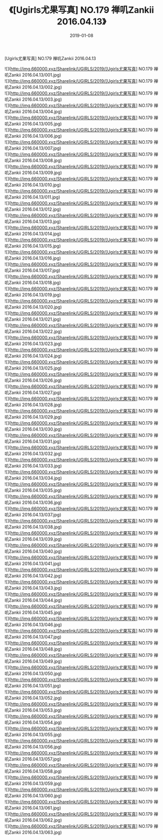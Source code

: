 ﻿---
layout: post
title:  《[Ugirls尤果写真] NO.179 禅叽Zankii 2016.04.13》
date:   2019-01-08
img: http://img.660000.xyz/Sharelink/UGIRLS/2019/[Ugirls尤果写真] NO.179 禅叽Zankii 2016.04.13/000.jpg
categories: [美女, 清纯, 唯美]
---

[Ugirls尤果写真] NO.179 禅叽Zankii 2016.04.13

 ![](http://img.660000.xyz/Sharelink/UGIRLS/2019/[Ugirls尤果写真] NO.179 禅叽Zankii 2016.04.13/001.jpg) <br>![](http://img.660000.xyz/Sharelink/UGIRLS/2019/[Ugirls尤果写真] NO.179 禅叽Zankii 2016.04.13/002.jpg) <br>![](http://img.660000.xyz/Sharelink/UGIRLS/2019/[Ugirls尤果写真] NO.179 禅叽Zankii 2016.04.13/003.jpg) <br>![](http://img.660000.xyz/Sharelink/UGIRLS/2019/[Ugirls尤果写真] NO.179 禅叽Zankii 2016.04.13/004.jpg) <br>![](http://img.660000.xyz/Sharelink/UGIRLS/2019/[Ugirls尤果写真] NO.179 禅叽Zankii 2016.04.13/005.jpg) <br>![](http://img.660000.xyz/Sharelink/UGIRLS/2019/[Ugirls尤果写真] NO.179 禅叽Zankii 2016.04.13/006.jpg) <br>![](http://img.660000.xyz/Sharelink/UGIRLS/2019/[Ugirls尤果写真] NO.179 禅叽Zankii 2016.04.13/007.jpg) <br>![](http://img.660000.xyz/Sharelink/UGIRLS/2019/[Ugirls尤果写真] NO.179 禅叽Zankii 2016.04.13/008.jpg) <br>![](http://img.660000.xyz/Sharelink/UGIRLS/2019/[Ugirls尤果写真] NO.179 禅叽Zankii 2016.04.13/009.jpg) <br>![](http://img.660000.xyz/Sharelink/UGIRLS/2019/[Ugirls尤果写真] NO.179 禅叽Zankii 2016.04.13/010.jpg) <br>![](http://img.660000.xyz/Sharelink/UGIRLS/2019/[Ugirls尤果写真] NO.179 禅叽Zankii 2016.04.13/011.jpg) <br>![](http://img.660000.xyz/Sharelink/UGIRLS/2019/[Ugirls尤果写真] NO.179 禅叽Zankii 2016.04.13/012.jpg) <br>![](http://img.660000.xyz/Sharelink/UGIRLS/2019/[Ugirls尤果写真] NO.179 禅叽Zankii 2016.04.13/013.jpg) <br>![](http://img.660000.xyz/Sharelink/UGIRLS/2019/[Ugirls尤果写真] NO.179 禅叽Zankii 2016.04.13/014.jpg) <br>![](http://img.660000.xyz/Sharelink/UGIRLS/2019/[Ugirls尤果写真] NO.179 禅叽Zankii 2016.04.13/015.jpg) <br>![](http://img.660000.xyz/Sharelink/UGIRLS/2019/[Ugirls尤果写真] NO.179 禅叽Zankii 2016.04.13/016.jpg) <br>![](http://img.660000.xyz/Sharelink/UGIRLS/2019/[Ugirls尤果写真] NO.179 禅叽Zankii 2016.04.13/017.jpg) <br>![](http://img.660000.xyz/Sharelink/UGIRLS/2019/[Ugirls尤果写真] NO.179 禅叽Zankii 2016.04.13/018.jpg) <br>![](http://img.660000.xyz/Sharelink/UGIRLS/2019/[Ugirls尤果写真] NO.179 禅叽Zankii 2016.04.13/019.jpg) <br>![](http://img.660000.xyz/Sharelink/UGIRLS/2019/[Ugirls尤果写真] NO.179 禅叽Zankii 2016.04.13/020.jpg) <br>![](http://img.660000.xyz/Sharelink/UGIRLS/2019/[Ugirls尤果写真] NO.179 禅叽Zankii 2016.04.13/021.jpg) <br>![](http://img.660000.xyz/Sharelink/UGIRLS/2019/[Ugirls尤果写真] NO.179 禅叽Zankii 2016.04.13/022.jpg) <br>![](http://img.660000.xyz/Sharelink/UGIRLS/2019/[Ugirls尤果写真] NO.179 禅叽Zankii 2016.04.13/023.jpg) <br>![](http://img.660000.xyz/Sharelink/UGIRLS/2019/[Ugirls尤果写真] NO.179 禅叽Zankii 2016.04.13/024.jpg) <br>![](http://img.660000.xyz/Sharelink/UGIRLS/2019/[Ugirls尤果写真] NO.179 禅叽Zankii 2016.04.13/025.jpg) <br>![](http://img.660000.xyz/Sharelink/UGIRLS/2019/[Ugirls尤果写真] NO.179 禅叽Zankii 2016.04.13/026.jpg) <br>![](http://img.660000.xyz/Sharelink/UGIRLS/2019/[Ugirls尤果写真] NO.179 禅叽Zankii 2016.04.13/027.jpg) <br>![](http://img.660000.xyz/Sharelink/UGIRLS/2019/[Ugirls尤果写真] NO.179 禅叽Zankii 2016.04.13/028.jpg) <br>![](http://img.660000.xyz/Sharelink/UGIRLS/2019/[Ugirls尤果写真] NO.179 禅叽Zankii 2016.04.13/029.jpg) <br>![](http://img.660000.xyz/Sharelink/UGIRLS/2019/[Ugirls尤果写真] NO.179 禅叽Zankii 2016.04.13/030.jpg) <br>![](http://img.660000.xyz/Sharelink/UGIRLS/2019/[Ugirls尤果写真] NO.179 禅叽Zankii 2016.04.13/031.jpg) <br>![](http://img.660000.xyz/Sharelink/UGIRLS/2019/[Ugirls尤果写真] NO.179 禅叽Zankii 2016.04.13/032.jpg) <br>![](http://img.660000.xyz/Sharelink/UGIRLS/2019/[Ugirls尤果写真] NO.179 禅叽Zankii 2016.04.13/033.jpg) <br>![](http://img.660000.xyz/Sharelink/UGIRLS/2019/[Ugirls尤果写真] NO.179 禅叽Zankii 2016.04.13/034.jpg) <br>![](http://img.660000.xyz/Sharelink/UGIRLS/2019/[Ugirls尤果写真] NO.179 禅叽Zankii 2016.04.13/035.jpg) <br>![](http://img.660000.xyz/Sharelink/UGIRLS/2019/[Ugirls尤果写真] NO.179 禅叽Zankii 2016.04.13/036.jpg) <br>![](http://img.660000.xyz/Sharelink/UGIRLS/2019/[Ugirls尤果写真] NO.179 禅叽Zankii 2016.04.13/037.jpg) <br>![](http://img.660000.xyz/Sharelink/UGIRLS/2019/[Ugirls尤果写真] NO.179 禅叽Zankii 2016.04.13/038.jpg) <br>![](http://img.660000.xyz/Sharelink/UGIRLS/2019/[Ugirls尤果写真] NO.179 禅叽Zankii 2016.04.13/039.jpg) <br>![](http://img.660000.xyz/Sharelink/UGIRLS/2019/[Ugirls尤果写真] NO.179 禅叽Zankii 2016.04.13/040.jpg) <br>![](http://img.660000.xyz/Sharelink/UGIRLS/2019/[Ugirls尤果写真] NO.179 禅叽Zankii 2016.04.13/041.jpg) <br>![](http://img.660000.xyz/Sharelink/UGIRLS/2019/[Ugirls尤果写真] NO.179 禅叽Zankii 2016.04.13/042.jpg) <br>![](http://img.660000.xyz/Sharelink/UGIRLS/2019/[Ugirls尤果写真] NO.179 禅叽Zankii 2016.04.13/043.jpg) <br>![](http://img.660000.xyz/Sharelink/UGIRLS/2019/[Ugirls尤果写真] NO.179 禅叽Zankii 2016.04.13/044.jpg) <br>![](http://img.660000.xyz/Sharelink/UGIRLS/2019/[Ugirls尤果写真] NO.179 禅叽Zankii 2016.04.13/045.jpg) <br>![](http://img.660000.xyz/Sharelink/UGIRLS/2019/[Ugirls尤果写真] NO.179 禅叽Zankii 2016.04.13/046.jpg) <br>![](http://img.660000.xyz/Sharelink/UGIRLS/2019/[Ugirls尤果写真] NO.179 禅叽Zankii 2016.04.13/047.jpg) <br>![](http://img.660000.xyz/Sharelink/UGIRLS/2019/[Ugirls尤果写真] NO.179 禅叽Zankii 2016.04.13/048.jpg) <br>![](http://img.660000.xyz/Sharelink/UGIRLS/2019/[Ugirls尤果写真] NO.179 禅叽Zankii 2016.04.13/049.jpg) <br>![](http://img.660000.xyz/Sharelink/UGIRLS/2019/[Ugirls尤果写真] NO.179 禅叽Zankii 2016.04.13/050.jpg) <br>![](http://img.660000.xyz/Sharelink/UGIRLS/2019/[Ugirls尤果写真] NO.179 禅叽Zankii 2016.04.13/051.jpg) <br>![](http://img.660000.xyz/Sharelink/UGIRLS/2019/[Ugirls尤果写真] NO.179 禅叽Zankii 2016.04.13/052.jpg) <br>![](http://img.660000.xyz/Sharelink/UGIRLS/2019/[Ugirls尤果写真] NO.179 禅叽Zankii 2016.04.13/053.jpg) <br>![](http://img.660000.xyz/Sharelink/UGIRLS/2019/[Ugirls尤果写真] NO.179 禅叽Zankii 2016.04.13/054.jpg) <br>![](http://img.660000.xyz/Sharelink/UGIRLS/2019/[Ugirls尤果写真] NO.179 禅叽Zankii 2016.04.13/055.jpg) <br>![](http://img.660000.xyz/Sharelink/UGIRLS/2019/[Ugirls尤果写真] NO.179 禅叽Zankii 2016.04.13/056.jpg) <br>![](http://img.660000.xyz/Sharelink/UGIRLS/2019/[Ugirls尤果写真] NO.179 禅叽Zankii 2016.04.13/057.jpg) <br>![](http://img.660000.xyz/Sharelink/UGIRLS/2019/[Ugirls尤果写真] NO.179 禅叽Zankii 2016.04.13/058.jpg) <br>![](http://img.660000.xyz/Sharelink/UGIRLS/2019/[Ugirls尤果写真] NO.179 禅叽Zankii 2016.04.13/059.jpg) <br>![](http://img.660000.xyz/Sharelink/UGIRLS/2019/[Ugirls尤果写真] NO.179 禅叽Zankii 2016.04.13/060.jpg) <br>![](http://img.660000.xyz/Sharelink/UGIRLS/2019/[Ugirls尤果写真] NO.179 禅叽Zankii 2016.04.13/061.jpg) <br>![](http://img.660000.xyz/Sharelink/UGIRLS/2019/[Ugirls尤果写真] NO.179 禅叽Zankii 2016.04.13/062.jpg) <br>![](http://img.660000.xyz/Sharelink/UGIRLS/2019/[Ugirls尤果写真] NO.179 禅叽Zankii 2016.04.13/063.jpg) <br>